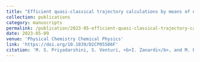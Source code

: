 ```yaml
---
title: "Efficient quasi‑classical trajectory calculations by means of neural operator architectures"
collection: publications
category: manuscripts
permalink: /publication/2023-05-efficient-quasi-classical-trajectory-calculations-by-means-of-neural-operator-architectures
date: 2023-05-09
venue: 'Physical Chemistry Chemical Physics'
link: 'https://doi.org/10.1039/D2CP05506F'
citation: 'M. S. Priyadarshini, S. Venturi, <b>I. Zanardi</b>, and M. Panesi. &quot;Efficient quasi‑classical trajectory calculations by means of neural operator architectures&quot;. In: <i>Physical Chemistry Chemical Physics</i> 25 (May 2023), pp. 13902–13912. DOi: 10.1039/D2CP05506F.'
---
```

